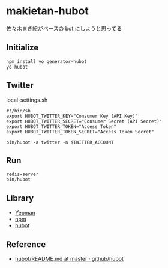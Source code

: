 # makietan-hubot

佐々木まき絵がベースの bot にしようと思ってる

## Initialize

```
npm install yo generator-hubot
yo hubot
```

## Twitter

local-settings.sh
```
#!/bin/sh
export HUBOT_TWITTER_KEY="Consumer Key (API Key)"
export HUBOT_TWITTER_SECRET="Consumer Secret (API Secret)"
export HUBOT_TWITTER_TOKEN="Access Token"
export HUBOT_TWITTER_TOKEN_SECRET="Access Token Secret"

bin/hubot -a twitter -n $TWITTER_ACCOUNT
```

## Run

```
redis-server
bin/hubot
```

## Library

- [Yeoman](http://yeoman.io/)
- [npm](https://www.npmjs.org/)
- [hubot](https://hubot.github.com/)

## Reference

- [hubot/README.md at master · github/hubot](https://github.com/github/hubot/blob/master/docs/README.md)

